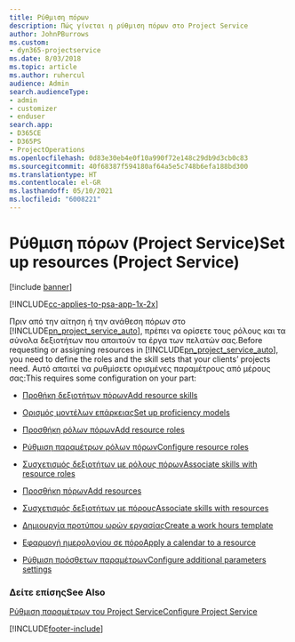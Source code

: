 ```yaml
---
title: Ρύθμιση πόρων
description: Πώς γίνεται η ρύθμιση πόρων στο Project Service
author: JohnPBurrows
ms.custom:
- dyn365-projectservice
ms.date: 8/03/2018
ms.topic: article
ms.author: ruhercul
audience: Admin
search.audienceType:
- admin
- customizer
- enduser
search.app:
- D365CE
- D365PS
- ProjectOperations
ms.openlocfilehash: 0d83e30eb4e0f10a990f72e148c29db9d3cb0c83
ms.sourcegitcommit: 40f68387f594180af64a5e5c748b6efa188bd300
ms.translationtype: HT
ms.contentlocale: el-GR
ms.lasthandoff: 05/10/2021
ms.locfileid: "6008221"
---
```

# <a name="set-up-resources-project-service"></a><span data-ttu-id="6f628-103">Ρύθμιση πόρων (Project Service)</span><span class="sxs-lookup"><span data-stu-id="6f628-103">Set up resources (Project Service)</span></span>

[!include [banner](../includes/psa-now-project-operations.md)]

[!INCLUDE[cc-applies-to-psa-app-1x-2x](../includes/cc-applies-to-psa-app-1x-2x.md)]

<span data-ttu-id="6f628-104">Πριν από την αίτηση ή την ανάθεση πόρων στο [!INCLUDE[pn_project_service_auto](../includes/pn-project-service-auto.md)], πρέπει να ορίσετε τους ρόλους και τα σύνολα δεξιοτήτων που απαιτούν τα έργα των πελατών σας.</span><span class="sxs-lookup"><span data-stu-id="6f628-104">Before requesting or assigning resources in [!INCLUDE[pn_project_service_auto](../includes/pn-project-service-auto.md)], you need to define the roles and the skill sets that your clients’ projects need.</span></span> <span data-ttu-id="6f628-105">Αυτό απαιτεί να ρυθμίσετε ορισμένες παραμέτρους από μέρους σας:</span><span class="sxs-lookup"><span data-stu-id="6f628-105">This requires some configuration on your part:</span></span>  
  
-   [<span data-ttu-id="6f628-106">Προθήκη δεξιοτήτων πόρων</span><span class="sxs-lookup"><span data-stu-id="6f628-106">Add resource skills</span></span>](../psa/add-resource-skills.md)  
  
-   [<span data-ttu-id="6f628-107">Ορισμός μοντέλων επάρκειας</span><span class="sxs-lookup"><span data-stu-id="6f628-107">Set up proficiency models</span></span>](../psa/set-up-proficiency-models.md)  
  
-   [<span data-ttu-id="6f628-108">Προσθήκη ρόλων πόρων</span><span class="sxs-lookup"><span data-stu-id="6f628-108">Add resource roles</span></span>](../psa/add-resource-roles.md)  
  
-   [<span data-ttu-id="6f628-109">Ρύθμιση παραμέτρων ρόλων πόρων</span><span class="sxs-lookup"><span data-stu-id="6f628-109">Configure resource roles</span></span>](../psa/configure-resource-roles.md)  
  
-   [<span data-ttu-id="6f628-110">Συσχετισμός δεξιοτήτων με ρόλους πόρων</span><span class="sxs-lookup"><span data-stu-id="6f628-110">Associate skills with resource roles</span></span>](../psa/associate-skills-with-resource-roles.md)  
  
-   [<span data-ttu-id="6f628-111">Προσθήκη πόρων</span><span class="sxs-lookup"><span data-stu-id="6f628-111">Add resources</span></span>](../psa/add-resources.md)  
  
-   [<span data-ttu-id="6f628-112">Συσχετισμός δεξιοτήτων με πόρους</span><span class="sxs-lookup"><span data-stu-id="6f628-112">Associate skills with resources</span></span>](../psa/associate-skills-with-resources.md)  
  
-   [<span data-ttu-id="6f628-113">Δημιουργία προτύπου ωρών εργασίας</span><span class="sxs-lookup"><span data-stu-id="6f628-113">Create a work hours template</span></span>](../psa/create-work-hours-template.md)  
  
-   [<span data-ttu-id="6f628-114">Εφαρμογή ημερολογίου σε πόρο</span><span class="sxs-lookup"><span data-stu-id="6f628-114">Apply a calendar to a resource</span></span>](../psa/apply-calendar-resource.md)  
  
-   [<span data-ttu-id="6f628-115">Ρύθμιση πρόσθετων παραμέτρων</span><span class="sxs-lookup"><span data-stu-id="6f628-115">Configure additional parameters settings</span></span>](../psa/configure-additional-parameters-settings.md)  
  
### <a name="see-also"></a><span data-ttu-id="6f628-116">Δείτε επίσης</span><span class="sxs-lookup"><span data-stu-id="6f628-116">See Also</span></span>  
 [<span data-ttu-id="6f628-117">Ρύθμιση παραμέτρων του Project Service</span><span class="sxs-lookup"><span data-stu-id="6f628-117">Configure Project Service</span></span>](../psa/configure.md)


[!INCLUDE[footer-include](../includes/footer-banner.md)]